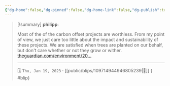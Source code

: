 ```yaml
---
{"dg-home":false,"dg-pinned":false,"dg-home-link":false,"dg-publish":true,"type":"blip","disabled rules":["yaml-title","yaml-title-alias","file-name-heading"],"title":"philipp on mastodon @ 2023-01-19","created-date":"2023-01-19T08:33:21","id":109714944946805230,"updated-date":"2025-05-02T08:50:43","dg-path":"blips/109714944946805239.md","permalink":"/blips/109714944946805239/","dgPassFrontmatter":true}
---
```


> [!summary] **philipp**:
>
> Most of the of the carbon offset projects are worthless. From my point of view, we just care too little about the impact and sustainability of these projects. We are satisfied when trees are planted on our behalf, but don't care whether or not they grow or wither. [theguardian.com/environment/20…](https://www.theguardian.com/environment/2023/jan/18/revealed-forest-carbon-offsets-biggest-provider-worthless-verra-aoe)
> - - -
>
> 🗓️ `Thu, Jan 19, 2023` · [[public/blips/109714944946805239\|🔗]]
{ #blip}

